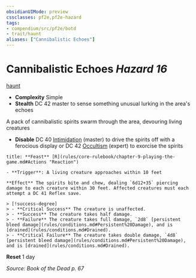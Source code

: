 ```yaml
---
obsidianUIMode: preview
cssclasses: pf2e,pf2e-hazard
tags:
- compendium/src/pf2e/botd
- trait/haunt
aliases: ["Cannibalistic Echoes"]
---
```

# Cannibalistic Echoes *Hazard 16*  
[haunt](rules/traits/haunt.md "Haunt Hazard Trait")  

- **Complexity** Simple
- **Stealth** DC 42 master to sense something unusual lurking in the area's echoes  

A pack of cannibalistic spirits swarm through the area, devouring living creatures

- **Disable** DC 40 [Intimidation](compendium/skills.md#Intimidation) (master) to drive the spirits off with a ferocious display or DC 42 [Occultism](compendium/skills.md#Occultism) (expert) to exorcise the spirits  

```ad-embed-ability
title: **Feast** [R](rules/core-rulebook/chapter-9-playing-the-game.md#Actions "Reaction")

- **Trigger**: A living creature approaches within 10 feet

**Effect** The spirits bite and chew, dealing `6d12+35` piercing damage to each creature within 30 feet. Affected creatures must each attempt a DC 41 Reflex save.

> [!success-degree] 
> - **Critical Success** The creature is unaffected.
> - **Success** The creature takes half damage.
> - **Failure** The creature takes full damage, `2d8` [persistent bleed damage](rules/conditions.md#Persistent%20Damage), and is [drained](rules/conditions.md#Drained).
> - **Critical Failure** The creature takes double damage, `4d8` [persistent bleed damage](rules/conditions.md#Persistent%20Damage), and is [drained](rules/conditions.md#Drained).
```

**Reset** 1 day  

*Source: Book of the Dead p. 67*